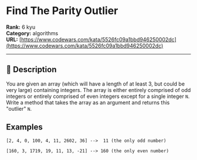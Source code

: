 # Find The Parity Outlier

**Rank:** 6 kyu  
**Category:** algorithms  
**URL:** [https://www.codewars.com/kata/5526fc09a1bbd946250002dc](https://www.codewars.com/kata/5526fc09a1bbd946250002dc)

---

## 📝 Description

You are given an array (which will have a length of at least 3, but could be very large) containing integers. The array is either entirely comprised of odd integers or entirely comprised of even integers except for a single integer `N`. Write a method that takes the array as an argument and returns this "outlier" `N`.

## Examples

```
[2, 4, 0, 100, 4, 11, 2602, 36] -->  11 (the only odd number)

[160, 3, 1719, 19, 11, 13, -21] --> 160 (the only even number)
```
